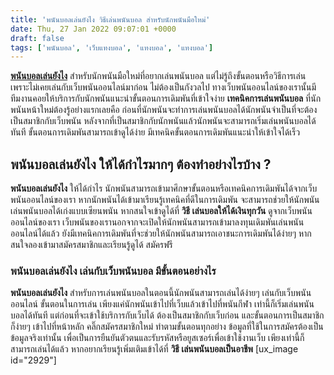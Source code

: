 ```yaml
---
title: 'พนันบอลเล่นยังไง วิธีเล่นพนันบอล สำหรับนักพนันมือใหม่'
date: Thu, 27 Jan 2022 09:07:01 +0000
draft: false
tags: ['พนันบอล', 'เว็บแทงบอล', 'แทงบอล', 'แทงบอล']
---
```


**[พนันบอลเล่นยังไง](/archives/)** สำหรับนักพนันมือใหม่ที่อยากเล่นพนันบอล แต่ไม่รู้ถึงขั้นตอนหรือวิธีการเล่น เพราะไม่เคยเล่นกับเว็บพนันออนไลน์มาก่อน ไม่ต้องเป็นกังวลไป ทางเว็บพนันออนไลน์ของเรานั้นมีทีมงานคอยให้บริการกับนักพนันแนะนำขั้นตอนการเดิมพันที่เข้าใจง่าย **เทคนิคการเล่นพนันบอล** ที่นักพนันหน้าใหม่ต้องรู้อย่างแรกเลยคือ ก่อนที่นักพนันจะทำการเล่นพนันบอลได้นักพนันจำเป็นที่จะต้องเป็นสมาชิกกับเว็บพนัน หลังจากที่เป็นสมาชิกกับนักพนันแล้วนักพนันจะสามารถเริ่มเล่นพนันบอลได้ทันที ขั้นตอนการเดิมพันสามารถเข้าดูได้ง่าย มีเทคนิคขั้นตอนการเดิมพันแนะนำให้เข้าใจได้เร็ว

**พนันบอลเล่นยังไง ให้ได้กำไรมากๆ ต้องทำอย่างไรบ้าง ?**
-------------------------------------------------------

**พนันบอลเล่นยังไง** ให้ได้กำไร นักพนันสามารถเข้ามาศึกษาขั้นตอนหรือเทคนิคการเดิมพันได้จากเว็บพนันออนไลน์ของเรา หากนักพนันได้เข้ามาเรียนรู้เทคนิคที่ดีในการเดิมพัน จะสามารถช่วยให้นักพนันเล่นพนันบอลได้เก่งแบบเซียนพนัน หากสนใจเข้าดูได้ที่ **วิธี เล่นบอลให้ได้เงินทุกวัน** ดูจากเว็บพนันออนไลน์ของเรา เว็บพนันของเรานอกจากจะเปิดให้นักพนันสามารถเข้ามาลงทุนเดิมพันเล่นพนันออนไลน์ได้แล้ว ยังมีเทคนิคการเดิมพันที่จะช่วยให้นักพนันสามารถเอาชนะการเดิมพันได้ง่ายๆ หากสนใจลองเข้ามาสมัครสมาชิกและเรียนรู้ดูได้ สมัครฟรี

### **พนันบอลเล่นยังไง เล่นกับเว็บพนันบอล มีขั้นตอนอย่างไร**

**พนันบอลเล่นยังไง** สำหรับการเล่นพนันบอลในตอนนี้นักพนันสามารถเล่นได้ง่ายๆ เล่นกับเว็บพนันออนไลน์ ขั้นตอนในการเล่น เพียงแค่นักพนันเข้าไปที่เว็บแล้วเข้าไปที่พนันกีฬา เท่านี้ก็เริ่มเล่นพนันบอลได้ทันที แต่ก่อนที่จะเข้าใช้บริการกับเว็บได้ ต้องเป็นสมาชิกกับเว็บก่อน และขั้นตอนการเป็นสมาชิกก็ง่ายๆ เข้าไปที่หน้าหลัก คลิ๊กสมัครสมาชิกใหม่ ทำตามขั้นตอนทุกอย่าง ข้อมูลที่ใช้ในการสมัครต้องเป็นข้อมูลจริงเท่านั้น เพื่อเป็นการยืนยันตัวตนและรับรหัสหรือยูสเซอร์เพื่อเข้าใช้งานเว็บ เพียงเท่านี้ก็สามารถเล่นได้แล้ว หากอยากเรียนรู้เพิ่มเติมเข้าได้ที่ **วิธี เล่นพนันบอลเป็นอาชีพ** \[ux\_image id="2929"\]